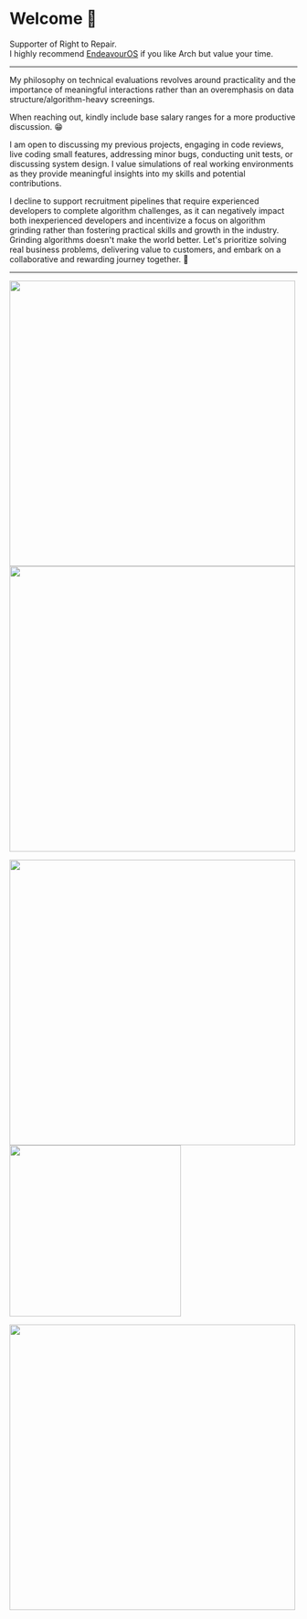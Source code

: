 # Welcome 👋

Supporter of Right to Repair.  
I highly recommend [EndeavourOS](https://endeavouros.com/) if you like Arch but value your time.

---

My philosophy on technical evaluations revolves around practicality and the importance of meaningful interactions rather than an overemphasis on data structure/algorithm-heavy screenings.

When reaching out, kindly include base salary ranges for a more productive discussion. 😁

I am open to discussing my previous projects, engaging in code reviews, live coding small features, addressing minor bugs, conducting unit tests, or discussing system design. I value simulations of real working environments as they provide meaningful insights into my skills and potential contributions.

I decline to support recruitment pipelines that require experienced developers to complete algorithm challenges, as it can negatively impact both inexperienced developers and incentivize a focus on algorithm grinding rather than fostering practical skills and growth in the industry. Grinding algorithms doesn't make the world better. Let's prioritize solving real business problems, delivering value to customers, and embark on a collaborative and rewarding journey together. 🚀

---
<p>
  <img width="500" src="https://github.com/Bizzaro/bizzaro/assets/10475262/72b7ff1b-aeb0-4e4d-ad77-339fb864b3ef" />
  <img width="500" src="https://github.com/Bizzaro/bizzaro/assets/10475262/2853bbc6-8076-4477-a149-b9b73ac02ae7" />
</p>
<p>
  <img width="500" src="https://user-images.githubusercontent.com/10475262/135364998-637d8829-6b19-4fe5-b1cb-b2ee641a912a.png" '/>
   <img width="300" src="https://user-images.githubusercontent.com/10475262/162006606-d012a34a-4a64-4430-b71e-ccddf45552aa.png" />
</p>

<p>
  <img width="500" src="https://user-images.githubusercontent.com/10475262/135365310-a78c4a0b-b053-4aaa-a034-589a9b1ecceb.png" /> 
</p>

